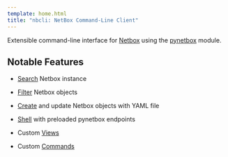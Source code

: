 ```yaml
---
template: home.html
title: "nbcli: NetBox Command-Line Client"
---
```


Extensible command-line interface for [Netbox](https://netbox.readthedocs.io/en/stable/)
using the [pynetbox](https://pynetbox.readthedocs.io/en/latest/) module. 

## Notable Features

- [Search](commands/search) Netbox instance

- [Filter](commands/filter) Netbox objects

- [Create](commands/create) and update Netbox objects with YAML file

- [Shell](commands/shell) with preloaded pynetbox endpoints

- Custom [Views](extend/views)

- Custom [Commands](extend/commands)
